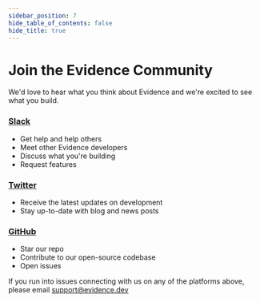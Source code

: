 ```yaml
---
sidebar_position: 7
hide_table_of_contents: false
hide_title: true
---
```


<div>
<h1 class="community-header">Join the <span class="gradient">Evidence Community</span></h1>
</div>

We'd love to hear what you think about Evidence and we're excited to see what you build.

[<h3>Slack</h3>](https://slack.evidence.dev)

- Get help and help others
- Meet other Evidence developers
- Discuss what you're building
- Request features

[<h3>Twitter</h3>](https://twitter.com/evidence_dev)

- Receive the latest updates on development
- Stay up-to-date with blog and news posts

[<h3>GitHub</h3>](https://github.com/evidence-dev/evidence)

- Star our repo
- Contribute to our open-source codebase
- Open issues

If you run into issues connecting with us on any of the platforms above, please email <support@evidence.dev>
